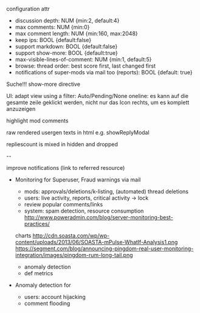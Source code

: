 configuration attr
- discussion depth: NUM {min:2, default:4}
- max comments: NUM {min:0}
- max comment length: NUM {min:160, max:2048}
- keep ips: BOOL {default:false}
- support markdown: BOOL {default:false}
- support show-more: BOOL {default:true}
- max-visible-lines-of-comment: NUM {min:1, default:5}
- browse: thread order: best score first, last changed first
- notifications of super-mods via mail too (reports): BOOL {default: true}

Suche!!!
show-more directive

UI: adapt view using a filter: Auto/Pending/None
oneline: es kann auf die gesamte zeile geklickt werden, nicht nur das Icon rechts, um es komplett anzuzeigen

highlight mod comments

raw rendered usergen texts in html e.g. showReplyModal

repliescount is mixed in hidden and dropped

--

improve notifications (link to referred resource)

- Monitoring for Superuser, Fraud warnings via mail
    - mods: approvals/deletions/k-listing, (automated) thread deletions
    - users: live activity, reports, critical activity -> lock
    - review popular comments/links
    - system: spam detection, resource consumption
    http://www.poweradmin.com/blog/server-monitoring-best-practices/

    charts
    http://cdn.soasta.com/wp/wp-content/uploads/2013/06/SOASTA-mPulse-WhatIf-Analysis1.png
    https://segment.com/blog/announcing-pingdom-real-user-monitoring-integration/images/pingdom-rum-long-tail.png

    - anomaly detection
    - def metrics

- Anomaly detection for
    - users: account hijacking
    - comment flooding
